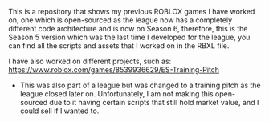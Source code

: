 This is a repository that shows my previous ROBLOX games I have worked on, one which is open-sourced as the league now has a completely different code architecture and is now on Season 6, therefore, this is the Season 5 version which was the last time I developed for the league, you can find all the scripts and assets that I worked on in the RBXL file.

I have also worked on different projects, such as:
https://www.roblox.com/games/8539936629/ES-Training-Pitch
* This was also part of a league but was changed to a training pitch as the league closed later on.
Unfortunately, I am not making this open-sourced due to it having certain scripts that still hold market value, and I could sell if I wanted to.